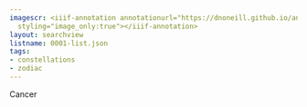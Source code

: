 ```yaml
---
imagescr: <iiif-annotation annotationurl="https://dnoneill.github.io/annotate/annotations/0001-4.json"
  styling="image_only:true"></iiif-annotation>
layout: searchview
listname: 0001-list.json
tags:
- constellations
- zodiac
---
```

Cancer